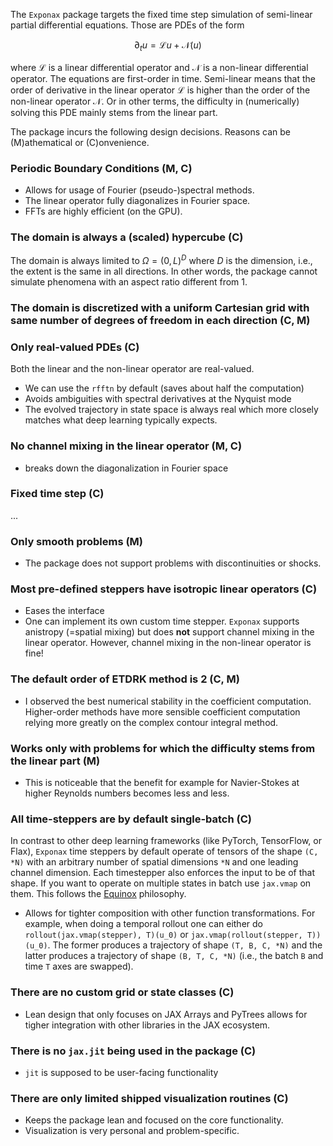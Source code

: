 The `Exponax` package targets the fixed time step simulation of semi-linear
partial differential equations. Those are PDEs of the form

$$
\partial_t u = \mathcal{L} u + \mathcal{N}(u)
$$

where $\mathcal{L}$ is a linear differential operator and $\mathcal{N}$ is a
non-linear differential operator. The equations are first-order in time.
Semi-linear means that the order of derivative in the linear operator
$\mathcal{L}$ is higher than the order of the non-linear operator $\mathcal{N}$.
Or in other terms, the difficulty in (numerically) solving this PDE mainly stems from
the linear part.

The package incurs the following design decisions. Reasons can be (M)athematical
or (C)onvenience.

### Periodic Boundary Conditions (M, C)

* Allows for usage of Fourier (pseudo-)spectral methods.
* The linear operator fully diagonalizes in Fourier space.
* FFTs are highly efficient (on the GPU).

### The domain is always a (scaled) hypercube (C)

The domain is always limited to $\Omega = (0, L)^D$ where $D$ is the dimension,
i.e., the extent is the same in all directions. In other words, the package
cannot simulate phenomena with an aspect ratio different from 1.

### The domain is discretized with a uniform Cartesian grid with same number of degrees of freedom in each direction (C, M)

### Only real-valued PDEs (C)

Both the linear and the non-linear operator are real-valued.

* We can use the `rfftn` by default (saves about half the computation)
* Avoids ambiguities with spectral derivatives at the Nyquist mode
* The evolved trajectory in state space is always real which more closely
  matches what deep learning typically expects.

### No channel mixing in the linear operator (M, C)

* breaks down the diagonalization in Fourier space

### Fixed time step (C)

...

### Only smooth problems (M)

* The package does not support problems with discontinuities or shocks.

### Most pre-defined steppers have isotropic linear operators (C)

* Eases the interface
* One can implement its own custom time stepper. `Exponax` supports anistropy
  (=spatial mixing) but does **not** support channel mixing in the linear
  operator. However, channel mixing in the non-linear operator is fine!

### The default order of ETDRK method is 2 (C, M)

* I observed the best numerical stability in the coefficient computation.
  Higher-order methods have more sensible coefficient computation relying more
  greatly on the complex contour integral method.

### Works only with problems for which the difficulty stems from the linear part (M)

* This is noticeable that the benefit for example for Navier-Stokes at higher
  Reynolds numbers becomes less and less.

### All time-steppers are by default single-batch (C)

In contrast to other deep learning frameworks (like PyTorch, TensorFlow, or
Flax), `Exponax` time steppers by default operate of tensors of the shape `(C,
*N)` with an arbitrary number of spatial dimensions `*N` and one leading channel
dimension. Each timestepper also enforces the input to be of that shape. If you
want to operate on multiple states in batch use `jax.vmap` on them. This follows
the [Equinox](https://github.com/patrick-kidger/equinox) philosophy.

* Allows for tighter composition with other function transformations. For
  example, when doing a temporal rollout one can either do
  `rollout(jax.vmap(stepper), T)(u_0)` or `jax.vmap(rollout(stepper, T))(u_0)`.
  The former produces a trajectory of shape `(T, B, C, *N)` and the latter
  produces a trajectory of shape `(B, T, C, *N)` (i.e., the batch `B` and time
  `T` axes are swapped).

### There are no custom grid or state classes (C)

* Lean design that only focuses on JAX Arrays and PyTrees allows for tigher
  integration with other libraries in the JAX ecosystem.

### There is no `jax.jit` being used in the package (C)

* `jit` is supposed to be user-facing functionality

### There are only limited shipped visualization routines (C)

* Keeps the package lean and focused on the core functionality.
* Visualization is very personal and problem-specific.
